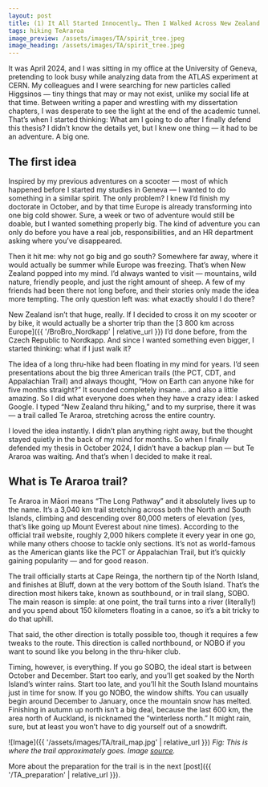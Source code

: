 ```yaml
---
layout: post
title: (1) It All Started Innocently… Then I Walked Across New Zealand
tags: hiking TeAraroa
image_preview: /assets/images/TA/spirit_tree.jpeg
image_heading: /assets/images/TA/spirit_tree.jpeg
---
```


It was April 2024, and I was sitting in my office at the University of Geneva, pretending to look busy while analyzing data from the ATLAS experiment at CERN. My colleagues and I were searching for new particles called Higgsinos — tiny things that may or may not exist, unlike my social life at that time. Between writing a paper and wrestling with my dissertation chapters, I was desperate to see the light at the end of the academic tunnel. That’s when I started thinking: What am I going to do after I finally defend this thesis? I didn’t know the details yet, but I knew one thing — it had to be an adventure. A big one.

## The first idea

Inspired by my previous adventures on a scooter — most of which happened before I started my studies in Geneva — I wanted to do something in a similar spirit. The only problem? I knew I’d finish my doctorate in October, and by that time Europe is already transforming into one big cold shower. Sure, a week or two of adventure would still be doable, but I wanted something properly big. The kind of adventure you can only do before you have a real job, responsibilities, and an HR department asking where you’ve disappeared.

Then it hit me: why not go big and go south? Somewhere far away, where it would actually be summer while Europe was freezing. That’s when New Zealand popped into my mind. I’d always wanted to visit — mountains, wild nature, friendly people, and just the right amount of sheep. A few of my friends had been there not long before, and their stories only made the idea more tempting. The only question left was: what exactly should I do there?

New Zealand isn’t that huge, really. If I decided to cross it on my scooter or by bike, it would actually be a shorter trip than the [3 800 km across Europe]({{ '/BroBro_Nordkapp' | relative_url }}) I’d done before, from the Czech Republic to Nordkapp. And since I wanted something even bigger, I started thinking: what if I just walk it?

The idea of a long thru-hike had been floating in my mind for years. I’d seen presentations about the big three American trails (the PCT, CDT, and Appalachian Trail) and always thought, “How on Earth can anyone hike for five months straight?” It sounded completely insane… and also a little amazing. So I did what everyone does when they have a crazy idea: I asked Google. I typed “New Zealand thru hiking,” and to my surprise, there it was — a trail called Te Araroa, stretching across the entire country.

I loved the idea instantly. I didn’t plan anything right away, but the thought stayed quietly in the back of my mind for months. So when I finally defended my thesis in October 2024, I didn’t have a backup plan — but Te Araroa was waiting. And that’s when I decided to make it real.

## What is Te Araroa trail?

Te Araroa in Māori means “The Long Pathway” and it absolutely lives up to the name. It’s a 3,040 km trail stretching across both the North and South Islands, climbing and descending over 80,000 meters of elevation (yes, that’s like going up Mount Everest about nine times). According to the official trail website, roughly 2,000 hikers complete it every year in one go, while many others choose to tackle only sections. It’s not as world-famous as the American giants like the PCT or Appalachian Trail, but it’s quickly gaining popularity — and for good reason.

The trail officially starts at Cape Reinga, the northern tip of the North Island, and finishes at Bluff, down at the very bottom of the South Island. That’s the direction most hikers take, known as southbound, or in trail slang, SOBO. The main reason is simple: at one point, the trail turns into a river (literally!) and you spend about 150 kilometers floating in a canoe, so it’s a bit tricky to do that uphill.

That said, the other direction is totally possible too, though it requires a few tweaks to the route. This direction is called northbound, or NOBO if you want to sound like you belong in the thru-hiker club.

Timing, however, is everything. If you go SOBO, the ideal start is between October and December. Start too early, and you’ll get soaked by the North Island’s winter rains. Start too late, and you’ll hit the South Island mountains just in time for snow. If you go NOBO, the window shifts. You can usually begin around December to January, once the mountain snow has melted. Finishing in autumn up north isn’t a big deal, because the last 600 km, the area north of Auckland, is nicknamed the “winterless north.” It might rain, sure, but at least you won’t have to dig yourself out of a snowdrift.

![Image]({{ '/assets/images/TA/trail_map.jpg' | relative_url }})
*Fig: This is where the trail approximately goes. Image [source](https://www.teararoa.org.nz/about-te-araroa/).*

More about the preparation for the trail is in the next [post]({{ '/TA_preparation' | relative_url }}).





